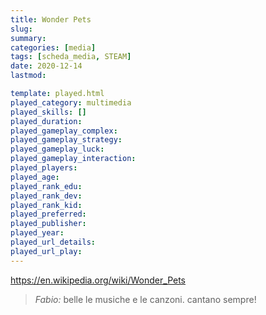 ```yaml
---
title: Wonder Pets
slug: 
summary: 
categories: [media]
tags: [scheda_media, STEAM]
date: 2020-12-14
lastmod: 

template: played.html
played_category: multimedia
played_skills: []
played_duration: 
played_gameplay_complex: 
played_gameplay_strategy: 
played_gameplay_luck: 
played_gameplay_interaction: 
played_players: 
played_age: 
played_rank_edu: 
played_rank_dev: 
played_rank_kid: 
played_preferred: 
played_publisher: 
played_year: 
played_url_details: 
played_url_play: 
---
```


<https://en.wikipedia.org/wiki/Wonder_Pets>

> *Fabio:*
> belle le musiche e le canzoni. cantano sempre!


